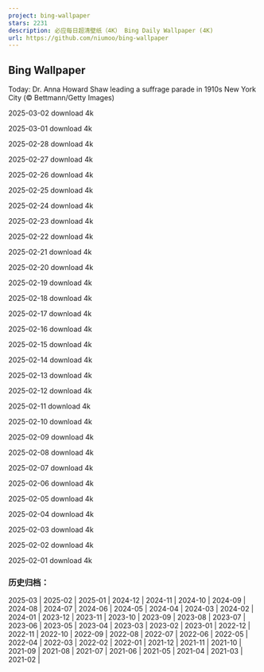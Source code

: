 ```yaml
---
project: bing-wallpaper
stars: 2231
description: 必应每日超清壁纸（4K） Bing Daily Wallpaper (4K)
url: https://github.com/niumoo/bing-wallpaper
---
```


Bing Wallpaper
--------------

Today: Dr. Anna Howard Shaw leading a suffrage parade in 1910s New York City (© Bettmann/Getty Images)

2025-03-02 download 4k

2025-03-01 download 4k

2025-02-28 download 4k

2025-02-27 download 4k

2025-02-26 download 4k

2025-02-25 download 4k

2025-02-24 download 4k

2025-02-23 download 4k

2025-02-22 download 4k

2025-02-21 download 4k

2025-02-20 download 4k

2025-02-19 download 4k

2025-02-18 download 4k

2025-02-17 download 4k

2025-02-16 download 4k

2025-02-15 download 4k

2025-02-14 download 4k

2025-02-13 download 4k

2025-02-12 download 4k

2025-02-11 download 4k

2025-02-10 download 4k

2025-02-09 download 4k

2025-02-08 download 4k

2025-02-07 download 4k

2025-02-06 download 4k

2025-02-05 download 4k

2025-02-04 download 4k

2025-02-03 download 4k

2025-02-02 download 4k

2025-02-01 download 4k

### 历史归档：

2025-03 | 2025-02 | 2025-01 | 2024-12 | 2024-11 | 2024-10 | 2024-09 | 2024-08 | 2024-07 | 2024-06 | 2024-05 | 2024-04 | 2024-03 | 2024-02 | 2024-01 | 2023-12 | 2023-11 | 2023-10 | 2023-09 | 2023-08 | 2023-07 | 2023-06 | 2023-05 | 2023-04 | 2023-03 | 2023-02 | 2023-01 | 2022-12 | 2022-11 | 2022-10 | 2022-09 | 2022-08 | 2022-07 | 2022-06 | 2022-05 | 2022-04 | 2022-03 | 2022-02 | 2022-01 | 2021-12 | 2021-11 | 2021-10 | 2021-09 | 2021-08 | 2021-07 | 2021-06 | 2021-05 | 2021-04 | 2021-03 | 2021-02 |
